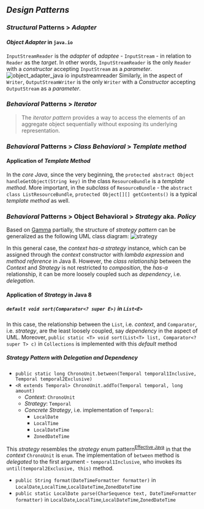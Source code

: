 ## *Design Patterns*
### *Structural* Patterns > *Adapter*
#### *Object Adapter* in `java.io`
`InputStreamReader` is the *adapter* of *adaptee* - `InputStream` - in relation to `Reader` as the *target*. In other words, `InputStreamReader` is the only `Reader` with a *constructor* accepting `InputStream` as a *parameter*. 
![object_adapter_java io inputstreamreader](https://user-images.githubusercontent.com/3033388/42907376-3fc5e60e-8ae6-11e8-84b1-91f8c15f7fc1.jpg)
Similarly, in the aspect of `Writer`, `OutputStreamWriter` is the only `Writer` with a *Constructor* accepting `OutputStream` as a *parameter*.
### *Behavioral* Patterns > *Iterator*
> The *iterator pattern* provides a way to access the elements of an aggregate object sequentially without exposing its underlying representation.

### *Behavioral* Patterns > *Class Behavioral* > *Template method*

#### Application of *Template Method*
In the *core Java*, since the very beginning, the `protected abstract Object handleGetObject(String key)` in the class `ResourceBundle` is a *template method*. More important, in the *subclass* of `ResourceBundle` - the `abstract class ListResourceBundle`, `protected Object[][] getContents()` is a typical *template method* as well. 

### *Behavioral* Patterns > Object Behavioral > *Strategy* aka. *Policy*
Based on [Gamma](https://www.amazon.com/Design-Patterns-Elements-Reusable-Object-Oriented/dp/0201633612) partially, the structure of *strategy pattern* can be generalized as the following UML class diagram:
![strategy](https://user-images.githubusercontent.com/3033388/45920421-7916f480-beac-11e8-80b4-a7ad53f65c55.jpg)

In this general case, the *context* *has-a* *strategy* instance, which can be assigned through the *context* constructor with *lambda expression* and *method reference* in Java 8. However, the *class relationship* between the *Context* and *Strategy* is not restricted to *composition*, the *has-a* relationship, it can be more loosely coupled such as *dependency*, i.e. *delegation*.
  
#### Application of *Strategy* in Java 8
##### `default void sort(Comparator<? super E>)` in `List<E>` 
In this case, the relationship between the `List`, i.e. *context*, and `Comparator`, i.e. *strategy*, are the least loosely coupled, say *dependency* in the aspect of UML. Moreover, `public static <T> void sort(List<T> list, Comparator<? super T> c)` in `Collections` is implemented with this *default* method
##### *Strategy Pattern* with *Delegation* and *Dependency*
* `public static long ChronoUnit.between(Temporal temporal1Inclusive, Temporal temporal2Exclusive)`
* `<R extends Temporal> ChronoUnit.addTo(Temporal temporal, long amount)`
  * *Context*: `ChronoUnit`
  * *Strategy*: `Temporal`
  * *Concrete Strategy*, i.e. implementation of `Temporal`:
    * `LocalDate`
    * `LocalTime`
    * `LocalDateTime`
    * `ZonedDateTime`

This *strategy* resembles the *strategy* enum pattern<sup>[Effective Java](https://www.amazon.com/Effective-Java-3rd-Joshua-Bloch/dp/0134685997)</sup> in that the *context* `ChronoUnit` is `enum`. The implementation of `between` method is *delegated* to the first argument - `temporal1Inclusive`, who invokes its `until(temporal2Exclusive, this)` method.

* `public String format(DateTimeFormatter formatter)` in `LocalDate`,`LocalTime`,`LocalDateTime`,`ZonedDateTime`
* `public static LocalDate parse(CharSequence text, DateTimeFormatter formatter)` in `LocalDate`,`LocalTime`,`LocalDateTime`,`ZonedDateTime` 

